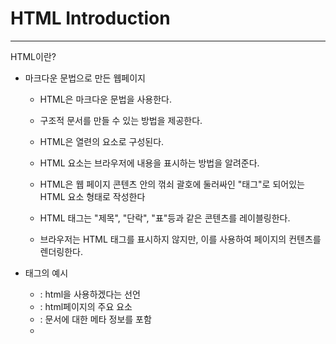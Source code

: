 # HTML Introduction

-------------------

HTML이란?

* 마크다운 문법으로 만든 웹페이지

  * HTML은 마크다운 문법을 사용한다.
  
  * 구조적 문서를 만들 수 있는 방법을 제공한다.

  * HTML은 열련의 요소로 구성된다.
  
  * HTML 요소는 브라우저에 내용을 표시하는 방법을 알려준다.
  
  * HTML은 웹 페이지 콘텐츠 안의 꺾쇠 괄호에 둘러싸인 "태그"로 되어있는 HTML 요소 형태로 작성한다
  
  * HTML 태그는 "제목", "단락", "표"등과 같은 콘텐츠를 레이블링한다.
  
  * 브라우저는 HTML 태그를 표시하지 않지만, 이를 사용하여 페이지의 컨텐츠를 렌더링한다.
  
* 태그의 예시

  * <!DOCTYPE html> : html을 사용하겠다는 선언
  
  * <html> : html페이지의 주요 요소
  
  * <head> : 문서에 대한 메타 정보를 포함
  
  * <title> : 문서의 제목
  
  * <body> : 눈에 보이는 페이지의 내용
  
  * \<h1> : 큰 제목
  
  * \<p> : 단락

# HTML Editor
------------------

HTML은 노트패드(PC), 또는 텍스트에디트(MAC)을 사용한다

확장자는 htm 인코딩은 UTF-8로 저장하면된다.

#HTML Basic
------------------

| 태그| 태그내용 |
|:---:|:---:|
|<!DOUTYPE> | 모든 HTML문서가 문서 시작시 선언하는것 |
| \<HTML> | HTML문서의 내용은 <HTML>로 시작해 </HTML>로 끝난다|
| \<body> | HTML문서의 유저 눈에 보이는 내용은 <body>와 </body>사이에 있다|
| \<h1> | HTML 제목을 정의한다 글자 크기에따라 \<h1>부터 \<h6>까지 있다|
|\<p> | HTML의 단락이다|
|\<a>| HTML에서 링크를 걸 때 사용한다 링크대상은 href에 지정되어있다.|
|\<img>|HTML에서 이미지를 걸때 사용한다 소스파일인 src 대체 텍스트 alt 넓이와 높이인 width, height가 같이 사용된다|
|\<button>| 버튼을 만들 때 사용한다|

# HTML Elements
--------------------
HTML집단은 중첩될 수 있다

모든 HTML문서는 HTML집단 중첩으로 이루어져있다

\<html>은 전체문서를 정의한다

\<html>이 시작이며 \</html>이 끝이다

\<html> 안에는 \<body>가 사용된다

\<body>의 시작부터 \</body>까지가 \<body>의 내용이며 \<h1>이나 \<p>를 사용할 수 있다

\<h1>은 제목을 정의한다 \<h1?과 \</h1>사이에 내용을 입력한다

\<p>는 단락이다 \<p>와 \</p>사이에 내용을 입력한다

종료태그를 잊어버려도 일부 태그는 작동하지만 잊지 않도록 주의

\<br>은 줄바꾸는 태그이다

HTMl은 대소문자를 구분하지 않는다

# HTML Attrivutes
---------------------

